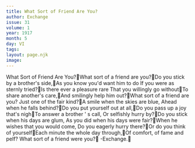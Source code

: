 ```yaml
---
title: What Sort of Friend Are You?
author: Exchange
issue: 31
volume: 1
year: 1917
month: 5
day: VI
tags:
layout: page.njk
image:
---
```

What Sort of Friend Are You?What sort of a friend are you?Do you stick by a brother's side,As you know you'd want him to do If you were as sternly tried?Is there ever a pleasure rare That you willingly go withoutTo share another's care,And smilingly help him out?What sort of a friend are you? Just one of the fair kind?A smile when the skies are blue, Ahead when he falls behind?Do you put yourself out at all,Do you pass up a joy that's nighTo answer a brother ' s call, Or selfishly hurry by?Do you stick when his days are glum, As you did when his days were fair?When he wishes that you would come, Do you eagerly hurry there?Or do you think of yourselfEach minute the whole day through,Of comfort, of fame and pelf? What sort of a friend were you? -Exchange.
